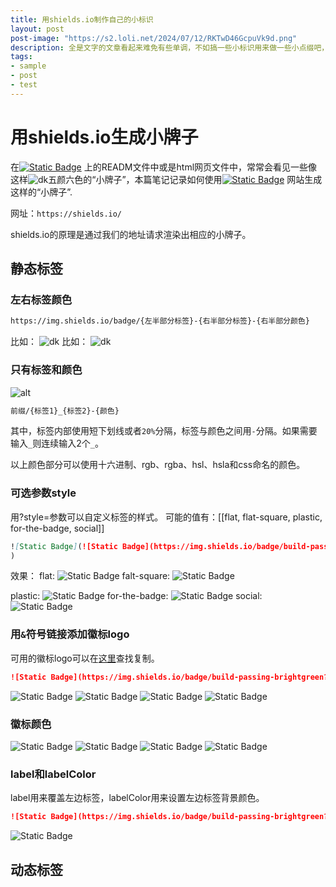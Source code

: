 ```yaml
---
title: 用shields.io制作自己的小标识
layout: post
post-image: "https://s2.loli.net/2024/07/12/RKTwD46GcpuVk9d.png"
description: 全是文字的文章看起来难免有些单调，不如搞一些小标识用来做一些小点缀吧，知道原理之后制作起来也很简单。
tags:
- sample
- post
- test
---
```

# 用shields.io生成小牌子

在[![Static Badge](https://img.shields.io/badge/GitHub-2EA9DF?logo=github)](https://github.com/woodpeckerdk)
上的READM文件中或是html网页文件中，常常会看见一些像这样![dk](https://img.shields.io/badge/dk-woodpecker-da282a)五颜六色的“小牌子”，本篇笔记记录如何使用[![Static Badge](https://img.shields.io/badge/Shields.-io-FFFFFB?logo=fishshell)](https://shields.io/)
网站生成这样的“小牌子”.

网址：`https://shields.io/`

shields.io的原理是通过我们的地址请求渲染出相应的小牌子。

## 静态标签

### 左右标签颜色

```bash
https://img.shields.io/badge/{左半部分标签}-{右半部分标签}-{右半部分颜色}
```

比如： ![dk](https://img.shields.io/badge/dk-woodpecker-da282a)
比如： ![dk](https://img.shields.io/badge/woodpecker-dk-da2a)

### 只有标签和颜色

![alt](https://img.shields.io/badge/woodpecker__dk_message-8A2BE2)

```bash
前缀/{标签1}_{标签2}-{颜色}
```

其中，标签内部使用短下划线或者`20%`分隔，标签与颜色之间用`-`分隔。如果需要输入`_`则连续输入2个`_`。

以上颜色部分可以使用十六进制、rgb、rgba、hsl、hsla和css命名的颜色。

### 可选参数style

用?style=参数可以自定义标签的样式。
可能的值有：[[flat, flat-square, plastic, for-the-badge, social]]

```markdown
![Static Badge](![Static Badge](https://img.shields.io/badge/build-passing-brightgreen?style=for-the-badge)
)
```

效果：
flat: ![Static Badge](https://img.shields.io/badge/woodpecker-dengk-brightgreen?style=flat)
falt-square: ![Static Badge](https://img.shields.io/badge/woodpecker-dengk-brightgreen?style=flat-square)

plastic: ![Static Badge](https://img.shields.io/badge/woodpecker-dengk-brightgreen?style=plastic)
for-the-badge: ![Static Badge](https://img.shields.io/badge/woodpecker-dengk-brightgreen?style=for-the-badge)
social:
![Static Badge](https://img.shields.io/badge/woodpecker-dengk-brightgreen?style=social)

### 用`&`符号链接添加徽标logo

可用的徽标logo可以在[这里](https://simpleicons.org/)查找复制。

```markdown
![Static Badge](https://img.shields.io/badge/build-passing-brightgreen?style=for-the-badge&logo=botcoin)
```

![Static Badge](https://img.shields.io/badge/build-passing-brightgreen?style=for-the-badge&logo=bitcoin)
![Static Badge](https://img.shields.io/badge/build-passing-brightgreen?style=for-the-badge&logo=7zip)
![Static Badge](https://img.shields.io/badge/build-passing-brightgreen?style=for-the-badge&logo=adobeillustrator)
![Static Badge](https://img.shields.io/badge/build-passing-brightgreen?style=for-the-badge&logo=aiqfome)

### 徽标颜色

![Static Badge](https://img.shields.io/badge/build-passing-brightgreen?style=for-the-badge&logo=adobeillustrator&logoColor=7FFF54)
![Static Badge](https://img.shields.io/badge/build-passing-brightgreen?style=for-the-badge&logo=adobeillustrator&logoColor=FCF974)
![Static Badge](https://img.shields.io/badge/build-passing-brightgreen?style=for-the-badge&logo=adobeillustrator&logoColor=FF5934)
![Static Badge](https://img.shields.io/badge/build-passing-brightgreen?style=for-the-badge&logo=adobeillustrator&logoColor=5848FF)

### label和labelColor

label用来覆盖左边标签，labelColor用来设置左边标签背景颜色。

```markdown
![Static Badge](https://img.shields.io/badge/build-passing-brightgreen?logo=fishshell&label=replace&labelColor=787878)
```

![Static Badge](https://img.shields.io/badge/build-passing-brightgreen?logo=fishshell&label=replace&labelColor=787878)

## 动态标签
